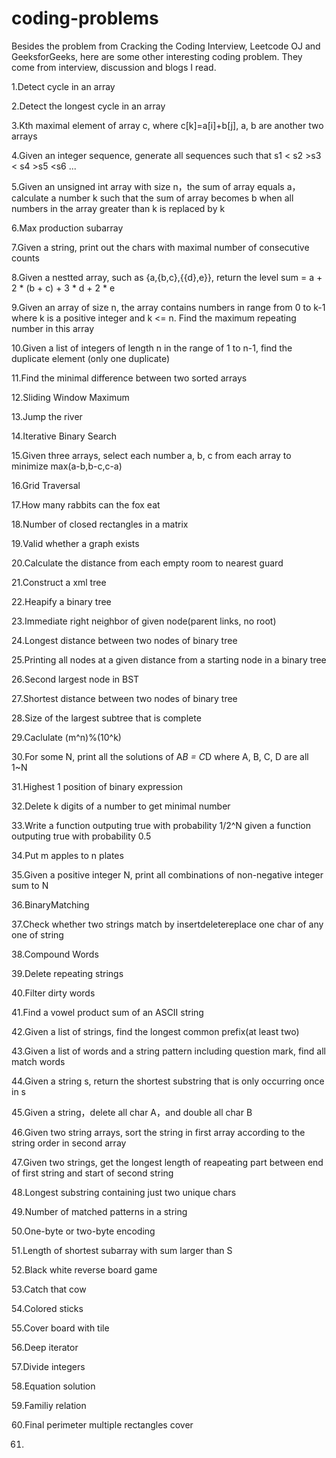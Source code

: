 coding-problems
===============
Besides the problem from Cracking the Coding Interview, Leetcode OJ and GeeksforGeeks, here are some other interesting coding problem. They come from interview, discussion and blogs I read. 


1.Detect cycle in an array

2.Detect the longest cycle in an array

3.Kth maximal element of array c, where c[k]=a[i]+b[j], a, b are another two arrays

4.Given an integer sequence, generate all sequences such that s1 < s2 >s3 < s4 >s5 <s6 ...

5.Given an unsigned int array with size n，the sum of array equals a，calculate a number k such that the sum of array becomes b when all numbers in the array greater than k is replaced by k

6.Max production subarray

7.Given a string, print out the chars with maximal number of consecutive counts

8.Given a nestted array, such as {a,{b,c},{{d},e}}, return the level sum = a + 2 * (b + c) + 3 * d + 2 * e

9.Given an array of size n, the array contains numbers in range from 0 to k-1 where k is a positive integer and k <= n. Find the maximum repeating number in this array

10.Given a list of integers of length n in the range of 1 to n-1, find the duplicate element (only one duplicate)

11.Find the minimal difference between two sorted arrays

12.Sliding Window Maximum

13.Jump the river

14.Iterative Binary Search

15.Given three arrays, select each number a, b, c from each array to minimize max(a-b,b-c,c-a)

16.Grid Traversal

17.How many rabbits can the fox eat

18.Number of closed rectangles in a matrix

19.Valid whether a graph exists

20.Calculate the distance from each empty room to nearest guard

21.Construct a xml tree

22.Heapify a binary tree

23.Immediate right neighbor of given node(parent links, no root)

24.Longest distance between two nodes of binary tree

25.Printing all nodes at a given distance from a starting node in a binary tree

26.Second largest node in BST

27.Shortest distance between two nodes of binary tree

28.Size of the largest subtree that is complete

29.Caclulate (m^n)%(10^k)

30.For some N, print all the solutions of A*B = C*D where A, B, C, D are all 1~N

31.Highest 1 position of binary expression

32.Delete k digits of a number to get minimal number

33.Write a function outputing true with probability 1/2^N given a function outputing true with probability 0.5

34.Put m apples to n plates

35.Given a positive integer N, print all combinations of non-negative integer sum to N

36.BinaryMatching

37.Check whether two strings match by insertdeletereplace one char of any one of string

38.Compound Words

39.Delete repeating strings

40.Filter dirty words

41.Find a vowel product sum of an ASCII string

42.Given a list of strings, find the longest common prefix(at least two)

43.Given a list of words and a string pattern including question mark, find all match words

44.Given a string s, return the shortest substring that is only occurring once in s

45.Given a string，delete all char A，and double all char B

46.Given two string arrays, sort the string in first array according to the string order in second array

47.Given two strings, get the longest length of reapeating part between end of first string and start of second string

48.Longest substring containing just two unique chars

49.Number of matched patterns in a string

50.One-byte or two-byte encoding

51.Length of shortest subarray with sum larger than S

52.Black white reverse board game

53.Catch that cow

54.Colored sticks

55.Cover board with tile

56.Deep iterator

57.Divide integers

58.Equation solution

59.Familiy relation

60.Final perimeter  multiple rectangles cover

61.
